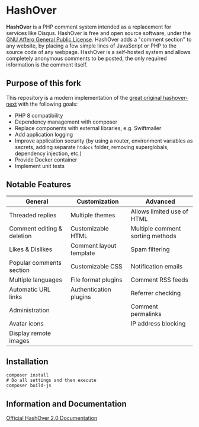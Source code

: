 HashOver
===
**HashOver** is a PHP comment system intended as a replacement for services like
Disqus. HashOver is free and open source software, under the
[GNU Affero General Public License](http://www.gnu.org/licenses/agpl.html).
HashOver adds a "comment section" to any website, by placing a few simple lines
of JavaScript or PHP to the source code of any webpage. HashOver is a
self-hosted system and allows completely anonymous comments to be posted, the
only required information is the comment itself.

## Purpose of this fork
This repository is a modern implementation of the [great original hashover-next](https://github.com/jacobwb/hashover-next) with the following goals:
- PHP 8 compatibility
- Dependency management with composer
- Replace components with external libraries, e.g. Swiftmailer
- Add application logging
- Improve application security (by using a router, environment variables as secrets, adding separate `htdocs` folder, removing superglobals, dependency injection, etc.)
- Provide Docker container
- Implement unit tests

Notable Features
---
General                          | Customization           | Advanced
-------------------------------- | ----------------------- | --------------------------------
Threaded replies                 | Multiple themes         | Allows limited use of HTML
Comment editing & deletion       | Customizable HTML       | Multiple comment sorting methods
Likes & Dislikes                 | Comment layout template | Spam filtering
Popular comments section         | Customizable CSS        | Notification emails
Multiple languages               | File format plugins     | Comment RSS feeds
Automatic URL links              | Authentication plugins  | Referrer checking
Administration                   |                         | Comment permalinks
Avatar icons                     |                         | IP address blocking
Display remote images            |                         |


## Installation

```
composer install
# Do all settings and then execute
composer build-js
```


Information and Documentation
---
[Official HashOver 2.0 Documentation](https://docs.barkdull.org/hashover-v2)
